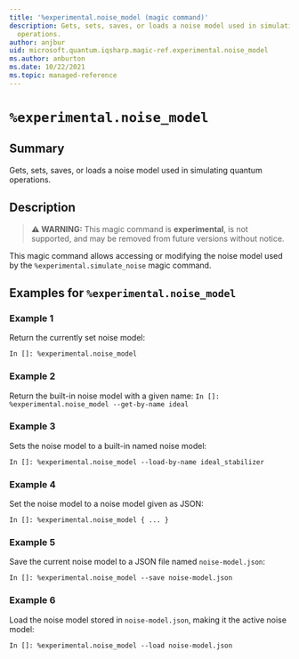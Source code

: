 ```yaml
---
title: '%experimental.noise_model (magic command)'
description: Gets, sets, saves, or loads a noise model used in simulating quantum
  operations.
author: anjbur
uid: microsoft.quantum.iqsharp.magic-ref.experimental.noise_model
ms.author: anburton
ms.date: 10/22/2021
ms.topic: managed-reference
---
```


<!--
    NB: This file has been automatically generated from Microsoft.Quantum.IQSharp.Kernel.dll,
        please do not manually edit it.

    [DEBUG] JSON source:
        {"Name": "%experimental.noise_model", "Documentation": {"Summary": "Gets, sets, saves, or loads a noise model used in simulating quantum operations.", "Full": null, "Description": "\r\n> **\u26a0 WARNING:** This magic command is **experimental**,\r\n> is not supported, and may be removed from future versions without notice.\r\n\r\nThis magic command allows accessing or modifying the noise model used by\r\nthe `%experimental.simulate_noise` magic command.\r\n                ", "Remarks": null, "Examples": ["\r\nReturn the currently set noise model:\r\n```\r\nIn []: %experimental.noise_model\r\n```\r\n                    ", "\r\n                        Return the built-in noise model with a given name:\r\n                        ```\r\n                        In []: %experimental.noise_model --get-by-name ideal\r\n                        ```\r\n                    ", "\r\nSets the noise model to a built-in named noise model:\r\n```\r\nIn []: %experimental.noise_model --load-by-name ideal_stabilizer\r\n```\r\n                    ", "\r\nSet the noise model to a noise model given as JSON:\r\n```\r\nIn []: %experimental.noise_model { ... }\r\n```\r\n                    ", "\r\nSave the current noise model to a JSON file named\r\n`noise-model.json`:\r\n```\r\nIn []: %experimental.noise_model --save noise-model.json\r\n```\r\n                    ", "\r\nLoad the noise model stored in `noise-model.json`,\r\nmaking it the active noise model:\r\n```\r\nIn []: %experimental.noise_model --load noise-model.json\r\n```\r\n                    "], "SeeAlso": null}, "AssemblyName": "Microsoft.Quantum.IQSharp.Kernel"}
-->

# `%experimental.noise_model`

## Summary

Gets, sets, saves, or loads a noise model used in simulating quantum operations.

## Description

> **⚠ WARNING:** This magic command is **experimental**,
> is not supported, and may be removed from future versions without notice.

This magic command allows accessing or modifying the noise model used by
the `%experimental.simulate_noise` magic command.

## Examples for `%experimental.noise_model`

### Example 1

Return the currently set noise model:
```
In []: %experimental.noise_model
```

### Example 2

Return the built-in noise model with a given name:
                        ```
                        In []: %experimental.noise_model --get-by-name ideal
                        ```

### Example 3

Sets the noise model to a built-in named noise model:
```
In []: %experimental.noise_model --load-by-name ideal_stabilizer
```

### Example 4

Set the noise model to a noise model given as JSON:
```
In []: %experimental.noise_model { ... }
```

### Example 5

Save the current noise model to a JSON file named
`noise-model.json`:
```
In []: %experimental.noise_model --save noise-model.json
```

### Example 6

Load the noise model stored in `noise-model.json`,
making it the active noise model:
```
In []: %experimental.noise_model --load noise-model.json
```
